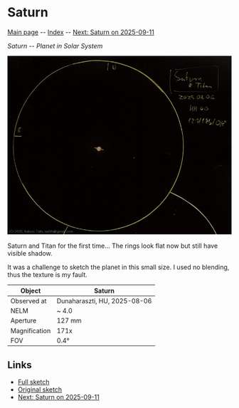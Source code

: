 # Saturn

[Main page](../index.md) -- [Index](../pages/obj_index.md) -- [Next: Saturn on 2025-09-11](../obs/saturn-2025-09-11.md)

_Saturn_ -- _Planet in Solar System_  

![Saturn](../img/saturn-20250807.jpg)

Saturn and Titan for the first time...
The rings look flat now but still have visible shadow.

It was a challenge to sketch the planet in this small size.
I used no blending, thus the texture is my fault.

Object | Saturn
-|-
Observed at | Dunaharaszti, HU, 2025-08-06
NELM | ~ 4.0
Aperture | 127 mm
Magnification | 171x
FOV | 0.4°


## Links

- [Full sketch](../img/saturn-theta-ser-20250807.jpg)
- [Original sketch](../scan/20250807.jpg)
- [Next: Saturn on 2025-09-11](../obs/saturn-2025-09-11.md)
